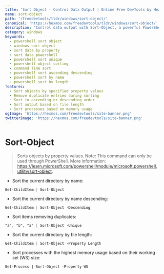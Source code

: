 ```yaml
---
title: 'Sort Object - Control Data Output | Online Free DevTools by Hexmos'
name: sort-object
path: '/freedevtools/tldr/windows/sort-object/'
canonical: 'https://hexmos.com/freedevtools/tldr/windows/sort-object/'
description: 'Control data output with Sort-Object, a powerful PowerShell command. Order objects by properties and remove duplicates easily. Free online tool, no registration required.'
category: windows
keywords:
  - powershell sort object
  - windows sort object
  - sort data by property
  - sort data powershell
  - powershell sort unique
  - powershell object sorting
  - command line sort
  - powershell sort ascending descending
  - powershell sort by name
  - powershell sort by length
features:
  - Sort objects by specified property values
  - Remove duplicate entries during sorting
  - Sort in ascending or descending order
  - Sort output based on file length
  - Sort processes based on memory usage
ogImage: 'https://hexmos.com/freedevtools/site-banner.png'
twitterImage: 'https://hexmos.com/freedevtools/site-banner.png'
---
```


# Sort-Object

> Sorts objects by property values.
> Note: This command can only be used through PowerShell.
> More information: <https://learn.microsoft.com/powershell/module/microsoft.powershell.utility/sort-object>.

- Sort the current directory by name:

`Get-ChildItem | Sort-Object`

- Sort the current directory by name descending:

`Get-ChildItem | Sort-Object -Descending`

- Sort items removing duplicates:

`"a", "b", "a" | Sort-Object -Unique`

- Sort the current directory by file length:

`Get-ChildItem | Sort-Object -Property Length`

- Sort processes with the highest memory usage based on their working set (WS) size:

`Get-Process | Sort-Object -Property WS`
